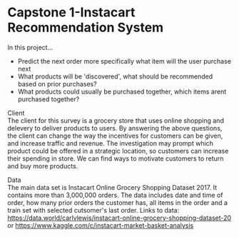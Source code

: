 # Capstone 1-Instacart Recommendation System

In this project... 
* Predict the next order more specifically what item will the user purchase next
* What products will be 'discovered', what should be recommended based on prior purchases?
* What products could usually be purchased together, which items arent purchased together?

Client <br>
The client for this survey is a grocery store that uses online shopping and delevery to deliver products to users.
By answering the above questions, the client can change the way the incentives for customers can be given, 
and increase traffic and revenue. The investigation may prompt which product could be offered in a strategic location, 
so customers can increase their spending in store. We can find ways to motivate customers to return and buy more products. 
 
Data <br>
The main data set is ​Instacart Online Grocery Shopping Dataset 2017. It contains more than 3,000,000 orders. 
The data includes date and time of order, how many prior orders the customer has, all items in the order and a train set with selected cutsomer's last order.
Links to data: https://data.world/carlvlewis/instacart-online-grocery-shopping-dataset-20
            or https://www.kaggle.com/c/instacart-market-basket-analysis
